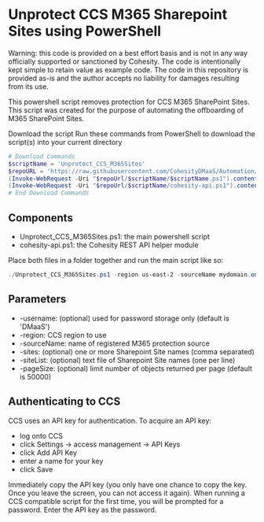 # Unprotect CCS M365 Sharepoint Sites using PowerShell
Warning: this code is provided on a best effort basis and is not in any way officially supported or sanctioned by Cohesity. The code is intentionally kept simple to retain value as example code. The code in this repository is provided as-is and the author accepts no liability for damages resulting from its use.

This powershell script removes protection for CCS M365 SharePoint Sites. This script was created for the purpose of automating the offboarding of M365 SharePoint Sites. 

Download the script
Run these commands from PowerShell to download the script(s) into your current directory

```powershell
# Download Commands
$scriptName = 'Unprotect_CCS_M365Sites'
$repoURL = 'https://raw.githubusercontent.com/CohesityDMaaS/Automation/main'
(Invoke-WebRequest -Uri "$repoUrl/$scriptName/$scriptName.ps1").content | Out-File "$scriptName.ps1"; (Get-Content "$scriptName.ps1") | Set-Content "$scriptName.ps1"
(Invoke-WebRequest -Uri "$repoUrl/$scriptName/cohesity-api.ps1").content | Out-File cohesity-api.ps1; (Get-Content cohesity-api.ps1) | Set-Content cohesity-api.ps1
# End Download Commands
```

## Components

* Unprotect_CCS_M365Sites.ps1: the main powershell script
* cohesity-api.ps1: the Cohesity REST API helper module

Place both files in a folder together and run the main script like so:

```powershell
./Unprotect_CCS_M365Sites.ps1 -region us-east-2 -sourceName mydomain.onmicrosoft.com -sites site1, site2 -siteList ./sitelist.txt
```

## Parameters

* -username: (optional) used for password storage only (default is 'DMaaS')
* -region: CCS region to use
* -sourceName: name of registered M365 protection source
* -sites: (optional) one or more Sharepoint Site names (comma separated)
* -siteList: (optional) text file of Sharepoint Site names (one per line)
* -pageSize: (optional) limit number of objects returned per page (default is 50000)

## Authenticating to CCS

CCS uses an API key for authentication. To acquire an API key:

* log onto CCS
* click Settings -> access management -> API Keys
* click Add API Key
* enter a name for your key
* click Save

Immediately copy the API key (you only have one chance to copy the key. Once you leave the screen, you can not access it again). When running a CCS compatible script for the first time, you will be prompted for a password. Enter the API key as the password.
